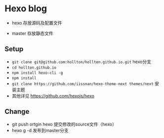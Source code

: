 # Hexo blog

* hexo 存放源码及配置文件

* master 存放静态文件

## Setup

* `git clone git@github.com:hollton/hollton.github.io.git` hexo分支
* `cd hollton.github.io`
* `npm install hexo-cli -g`
* `npm install`
* `git clone https://github.com/iissnan/hexo-theme-next themes/next` 安装主题
* 其他详见 https://github.com/hexojs/hexo

## Change
* git push ortgin hexo 提交修改的source文件（hexo）
* hexo g -d 发布到master分支